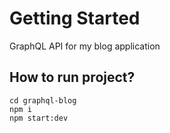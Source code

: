 # Getting Started

GraphQL API for my blog application

## How to run project?

```
cd graphql-blog
npm i
npm start:dev
```